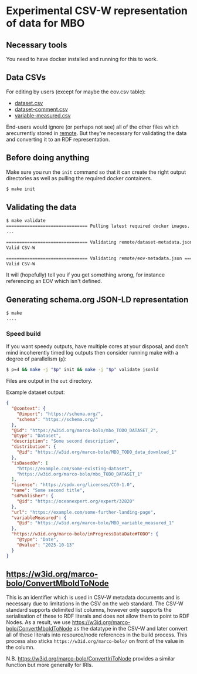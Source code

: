 # Experimental CSV-W representation of data for MBO

## Necessary tools

You need to have docker installed and running for this to work.

## Data CSVs

For editing by users (except for maybe the eov.csv table):

* [dataset.csv](./dataset.csv)
* [dataset-comment.csv](./dataset-comment.csv)
* [variable-measured.csv](./variable-measured.csv)

End-users would ignore (or perhaps not see) all of the other files which arecurrently stored in [remote](./remote/). But they're necessary for validating the data and converting it to an RDF representation.

## Before doing anything

Make sure you run the `init` command so that it can create the right output directories as well as pulling the required docker containers.

```bash
$ make init
```

## Validating the data

```bash
$ make validate
=============================== Pulling latest required docker images. ===============================
...

=============================== Validating remote/dataset-metadata.json ===============================
Valid CSV-W

=============================== Validating remote/eov-metadata.json ===============================
Valid CSV-W
```

It will (hopefully) tell you if you get something wrong, for instance referencing an EOV which isn't defined.

## Generating schema.org JSON-LD representation

```bash
$ make
....
```

### Speed build

If you want speedy outputs, have multiple cores at your disposal, and don't mind incoherently timed log outputs then consider running make with a degree of parallelism (`p`): 

```bash
$ p=4 && make -j "$p" init && make -j "$p" validate jsonld
```

Files are output in the `out` directory.

Example dataset output: 

```json
{
  "@context": {
    "@import": "https://schema.org/",
    "schema": "https://schema.org/"
  },
  "@id": "https://w3id.org/marco-bolo/mbo_TODO_DATASET_2",
  "@type": "Dataset",
  "description": "Some second description",
  "distribution": {
    "@id": "https://w3id.org/marco-bolo/MBO_TODO_data_download_1"
  },
  "isBasedOn": [
    "https://example.com/some-existing-dataset",
    "https://w3id.org/marco-bolo/mbo_TODO_DATASET_1"
  ],
  "license": "https://spdx.org/licenses/CC0-1.0",
  "name": "Some second title",
  "sdPublisher": {
    "@id": "https://oceanexpert.org/expert/32820"
  },
  "url": "https://example.com/some-further-landing-page",
  "variableMeasured": {
    "@id": "https://w3id.org/marco-bolo/MBO_variable_measured_1"
  },
  "https://w3id.org/marco-bolo/inProgressDataDate#TODO": {
    "@type": "Date",
    "@value": "2025-10-13"
  }
}
```

## <https://w3id.org/marco-bolo/ConvertMboIdToNode>

This is an identifier which is used in CSV-W metadata documents and is necessary due to limitations in the CSV on the web standard. The CSV-W standard supports delimited list columns, however only supports the serialisation of these to RDF literals and does not allow them to point to RDF Nodes. As a result, we use <https://w3id.org/marco-bolo/ConvertMboIdToNode> as the datatype in the CSV-W and later convert all of these literals into resource/node references in the build process. This process also sticks `https://w3id.org/marco-bolo/` on front of the value in the column.

N.B. <https://w3id.org/marco-bolo/ConvertIriToNode> provides a similar function but more generally for IRIs.

